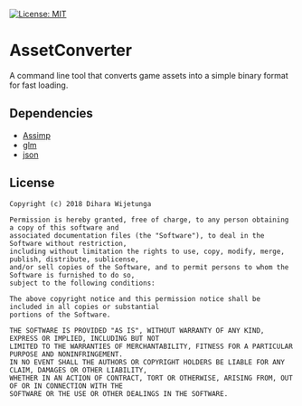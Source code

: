 [![License: MIT](https://img.shields.io/packagist/l/doctrine/orm.svg)](https://opensource.org/licenses/MIT)

# AssetConverter
A command line tool that converts game assets into a simple binary format for fast loading.

## Dependencies
* [Assimp](https://github.com/assimp/assimp) 
* [glm](https://github.com/g-truc/glm) 
* [json](https://github.com/nlohmann/json) 

## License
```
Copyright (c) 2018 Dihara Wijetunga

Permission is hereby granted, free of charge, to any person obtaining a copy of this software and 
associated documentation files (the "Software"), to deal in the Software without restriction, 
including without limitation the rights to use, copy, modify, merge, publish, distribute, sublicense,
and/or sell copies of the Software, and to permit persons to whom the Software is furnished to do so, 
subject to the following conditions:

The above copyright notice and this permission notice shall be included in all copies or substantial
portions of the Software.

THE SOFTWARE IS PROVIDED "AS IS", WITHOUT WARRANTY OF ANY KIND, EXPRESS OR IMPLIED, INCLUDING BUT NOT 
LIMITED TO THE WARRANTIES OF MERCHANTABILITY, FITNESS FOR A PARTICULAR PURPOSE AND NONINFRINGEMENT. 
IN NO EVENT SHALL THE AUTHORS OR COPYRIGHT HOLDERS BE LIABLE FOR ANY CLAIM, DAMAGES OR OTHER LIABILITY,
WHETHER IN AN ACTION OF CONTRACT, TORT OR OTHERWISE, ARISING FROM, OUT OF OR IN CONNECTION WITH THE 
SOFTWARE OR THE USE OR OTHER DEALINGS IN THE SOFTWARE.
```
